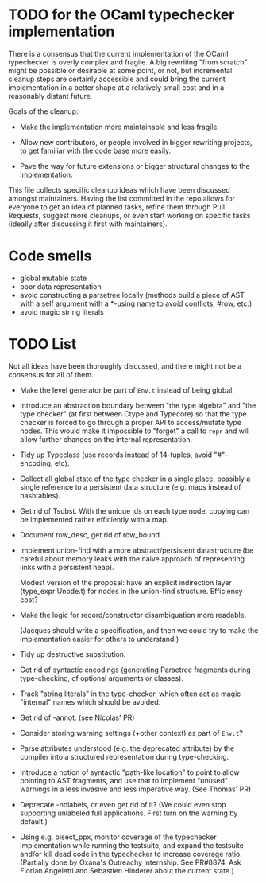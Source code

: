 TODO for the OCaml typechecker implementation
=============================================

There is a consensus that the current implementation of the OCaml
typechecker is overly complex and fragile.  A big rewriting "from
scratch" might be possible or desirable at some point, or not, but
incremental cleanup steps are certainly accessible and could bring the
current implementation in a better shape at a relatively small cost
and in a reasonably distant future.

Goals of the cleanup:

 - Make the implementation more maintainable and less fragile.

 - Allow new contributors, or people involved in bigger rewriting
   projects, to get familiar with the code base more easily.

 - Pave the way for future extensions or bigger structural changes to
   the implementation.

This file collects specific cleanup ideas which have been discussed
amongst maintainers.  Having the list committed in the repo allows for
everyone to get an idea of planned tasks, refine them through Pull
Requests, suggest more cleanups, or even start working on specific
tasks (ideally after discussing it first with maintainers).

# Code smells

- global mutable state
- poor data representation
- avoid constructing a parsetree locally
  (methods build a piece of AST with a self argument
   with a *-using name to avoid conflicts; #row, etc.)
- avoid magic string literals

# TODO List

Not all ideas have been thoroughly discussed, and there might not be a
consensus for all of them.

- Make the level generator be part of `Env.t` instead of being global.

- Introduce an abstraction boundary between "the type algebra" and
  "the type checker" (at first between Ctype and Typecore) so that the
  type checker is forced to go through a proper API to access/mutate
  type nodes.  This would make it impossible to "forget" a call
  to `repr` and will allow further changes on the internal representation.

- Tidy up Typeclass (use records instead of 14-tuples, avoid
  "#"-encoding, etc).

- Collect all global state of the type checker in a single place,
  possibly a single reference to a persistent data structure
  (e.g. maps instead of hashtables).

- Get rid of Tsubst.  With the unique ids on each type node, copying
  can be implemented rather efficiently with a map.

- Document row_desc, get rid of row_bound.

- Implement union-find with a more abstract/persistent datastructure
  (be careful about memory leaks with the naive approach of representing
  links with a persistent heap).

  Modest version of the proposal: have an explicit indirection layer
    (type_expr Unode.t)
  for nodes in the union-find structure. Efficiency cost?

- Make the logic for record/constructor disambiguation more readable.

  (Jacques should write a specification, and then we could try
  to make the implementation easier for others to understand.)

- Tidy up destructive substitution.

- Get rid of syntactic encodings (generating Parsetree fragments
  during type-checking, cf optional arguments or classes).

- Track "string literals" in the type-checker, which often act as
  magic "internal" names which should be avoided.

- Get rid of -annot.
  (see Nicolas' PR)

- Consider storing warning settings (+other context) as part of `Env.t`?

- Parse attributes understood (e.g. the deprecated attribute) by the
  compiler into a structured representation during type-checking.

- Introduce a notion of syntactic "path-like location" to point to
  allow pointing to AST fragments, and use that to implement "unused"
  warnings in a less invasive and less imperative way.
  (See Thomas' PR)

- Deprecate -nolabels, or even get rid of it?
  (We could even stop supporting unlabeled full applications.
   First turn on the warning by default.)

- Using e.g. bisect_ppx, monitor coverage of the typechecker
  implementation while running the testsuite, and expand the testsuite
  and/or kill dead code in the typechecker to increase coverage ratio.
  (Partially done by Oxana's Outreachy internship.
   See PR#8874.
   Ask Florian Angeletti and Sebastien Hinderer about the current state.)
